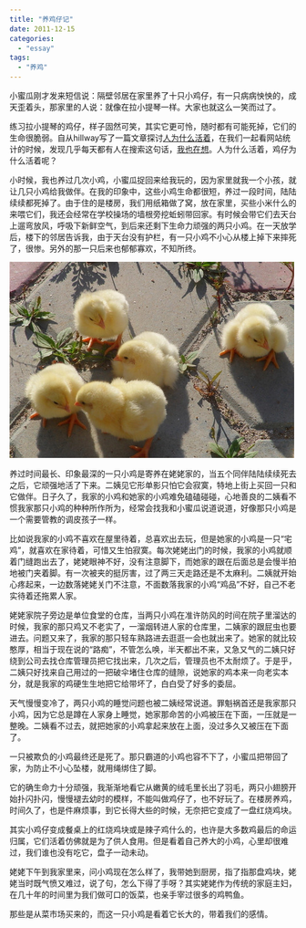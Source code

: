 ```yaml
---
title: "养鸡仔记"
date: 2011-12-15
categories: 
  - "essay"
tags: 
  - "养鸡"
---
```


小蜜瓜刚才发来短信说：隔壁邻居在家里养了十只小鸡仔，有一只病病怏怏的，成天歪着头，那家里的人说：就像在拉小提琴一样。大家也就这么一笑而过了。

练习拉小提琴的鸡仔，样子固然可笑，其实它更可怜，随时都有可能死掉，它们的生命很脆弱。自从hillway写了一篇文章探讨[人为什么活着](http://www.jfsay.com/archives/235.html "人活着有什么意义")，在我们一起看网站统计的时候，发现几乎每天都有人在搜索这句话，[我也在想](http://www.jfsay.com/archives/347.html "有用 才有意义")。人为什么活着，鸡仔为什么活着呢？

小时候，我也养过几次小鸡，小蜜瓜捉回来给我玩的，因为家里就我一个小孩，就让几只小鸡给我做伴。在我的印象中，这些小鸡生命都很短，养过一段时间，陆陆续续都死掉了。由于住的是楼房，我们用纸箱做了窝，放在家里，买些小米什么的来喂它们，我还会经常在学校操场的墙根旁挖蚯蚓带回家。有时候会带它们去天台上遛弯放风，呼吸下新鲜空气，到后来还剩下生命力顽强的两只小鸡。在一天放学后，楼下的邻居告诉我，由于天台没有护栏，有一只小鸡不小心从楼上掉下来摔死了，很惨。另外的那一只后来也郁郁寡欢，不知所终。

![鸡仔](images/6514996111_708a5640a3.jpg)

养过时间最长、印象最深的一只小鸡是寄养在姥姥家的，当五个同伴陆陆续续死去之后，它顽强地活了下来。二姨见它形单影只怕它会寂寞，特地上街上买回一只和它做伴。日子久了，我家的小鸡和她家的小鸡难免磕磕碰碰，心地善良的二姨看不惯我家那只小鸡的种种所作所为，经常会找我和小蜜瓜说道说道，好像那只小鸡是一个需要管教的调皮孩子一样。

比如说我家的小鸡不喜欢在屋里待着，总喜欢出去玩，但是她家的小鸡是一只“宅鸡”，就喜欢在家待着，可惜又生怕寂寞。每次姥姥出门的时候，我家的小鸡就顺着门缝跑出去了，姥姥眼神不好，没有注意脚下，而她家的跟在后面总是会慢半拍地被门夹着脚。有一次被夹的挺厉害，过了两三天走路还是不太麻利。二姨就开始心疼起来，一边数落姥姥关门不注意，不面数落我家的小鸡“鸡品”不好，自己不老实待着还拖累人家。

姥姥家院子旁边是单位食堂的仓库，当两只小鸡在准许防风的时间在院子里溜达的时候，我家的那只鸡又不老实了，一溜烟转进人家的仓库里，二姨家的跟屁虫也要进去。问题又来了，我家的那只轻车熟路进去逛逛一会也就出来了。她家的就比较憨厚，相当于现在说的“路痴”，不管怎么唤，半天都出不来，又急又气的二姨只好绕到公司去找仓库管理员把它找出来，几次之后，管理员也不太耐烦了。于是乎，二姨只好找来自己用过的一把破伞堵住仓库的缝隙，说她家的鸡本来一向老实本分，就是我家的鸡硬生生地把它给带坏了，白白受了好多的委屈。

天气慢慢变冷了，两只小鸡的睡觉问题也被二姨经常说道。罪魁祸首还是我家那只小鸡，因为它总是蹲在人家身上睡觉，她家那命苦的小鸡被压在下面，一压就是一整晚。二姨看不过去，就把她家的小鸡拿起来放在上面，没过多久又被压在下面了。

一只被欺负的小鸡最终还是死了。那只霸道的小鸡也容不下了，小蜜瓜把带回了家，为防止不小心坠楼，就用绳绑住了脚。

它的确生命力十分顽强，我渐渐地看它从嫩黄的绒毛里长出了羽毛，两只小翅膀开始扑闪扑闪，慢慢褪去幼时的模样，不能叫做鸡仔了，也不好玩了。在楼房养鸡，时间久了，也是件麻烦事，到它长得大些的时候，无奈把它变成了一盘红烧鸡块。

其实小鸡仔变成餐桌上的红烧鸡块或是辣子鸡什么的，也许是大多数鸡最后的命运归属，它们活着仿佛就是为了供人食用。但是看着自己养大的小鸡，心里却很难过，我们谁也没有吃它，盘子一动未动。

姥姥下午到我家里来，问小鸡现在怎么样了，我带她到厨房，指了指那盘鸡块，姥姥当时既气愤又难过，说了句，怎么下得了手呀？其实姥姥作为传统的家庭主妇，在几十年的时间里为我们做可口的饭菜，也亲手宰过很多的鸡鸭鱼。

那些是从菜市场买来的，而这一只小鸡是看着它长大的，带着我们的感情。
